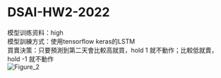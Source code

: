 # DSAI-HW2-2022


模型训练资料：high  
模型訓練方式：使用tensorflow keras的LSTM  
買賣決策：只要預測到第二天會比較高就買，hold 1 就不動作；比較低就賣，hold -1 就不動作  
![Figure_2](https://user-images.githubusercontent.com/62092634/165123666-81a493cd-1546-4423-a8b1-f5559f605be4.png)
